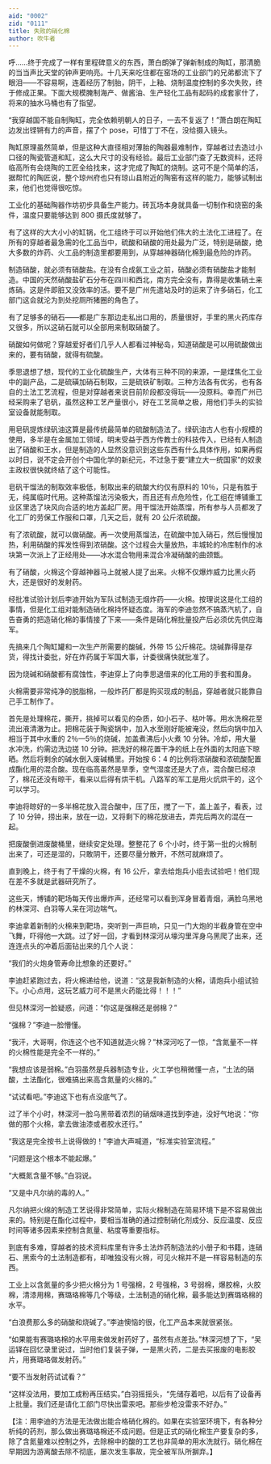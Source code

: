 ```yaml
---
aid: "0002"
zid: "0111"
title: 失败的硝化棉
author: 吹牛者
---
```


呼……终于完成了一样有里程碑意义的东西，萧白朗弹了弹新制成的陶缸，那清脆的当当声比天堂的钟声更响亮。十几天来吃住都在窑场的工业部门的兄弟都流下了眼泪——不容易啊，连着经历了制胎，阴干，上釉、烧制温度控制的多次失败，终于修成正果。下面大规模腌制海产、做酱油、生产轻化工品有起码的成套家什了，将来的抽水马桶也有了指望。

“我穿越国不能自制陶缸，完全依赖明朝人的日子，一去不复返了！”萧白朗在陶缸边发出铿锵有力的声音，摆了个 pose，可惜丁丁不在，没给摄入镜头。

陶缸原理虽然简单，但是这种大直径相对薄胎的陶器最难制作，穿越者过去造过小口径的陶瓷管道和缸，这么大尺寸的没有经验。最后工业部门查了无数资料，还将临高所有会烧陶的工匠全给找来，这才完成了陶缸的烧制。这可不是个简单的活，据帮忙的陶匠说，整个琼州府也只有琼山县附近的陶窑有这样的能力，能够试制出来，他们也觉得很吃惊。

工业化的基础陶器作坊初步具备生产能力。砖瓦场本身就具备一切制作和烧窑的条件，温度只要能够达到 800 摄氏度就够了。

有了这样的大大小小的缸锅，化工组终于可以开始他们伟大的土法化工进程了。在所有的穿越者最急需的化工品当中，硫酸和硝酸的用处最为广泛，特别是硝酸，绝大多数的炸药、火工品的制造里都要用到，从穿越神器硝化棉到最危险的炸药。

制造硝酸，就必须有硝酸盐。在没有合成氨工业之前，硝酸必须有硝酸盐才能制造。中国的天然硝酸盐矿石分布在四川和西北，南方完全没有，靠得是收集硝土来炼硝。这是件即脏又没效率的活。要不是广州先遣站及时的运来了许多硝石，化工部门这会就沦为到处挖厕所猪圈的角色了。

有了足够多的硝石——都是广东那边走私出口用的，质量很好，手里的黑火药库存又很多，所以这硝石就可以全部用来制取硝酸了。

硝酸如何做呢？穿越爱好者们几乎人人都看过神秘岛，知道硝酸是可以用硫酸做出来的，要有硝酸，就得有硫酸。

季思退想了想，现代的工业化硫酸生产，大体有三种不同的来源，一是煤焦化工业中的副产品，二是硫磺加硝石制取，三是硫铁矿制取。三种方法各有优劣，也有各自的土法工艺流程，但是对穿越者来说目前阶段都没得玩——没原料。幸而广州已经采购来了皂矾，虽然这种工艺产量很小，好在工艺简单之极，用他们手头的实验室设备就能制取。

用皂矾提炼绿矾油这算是最传统最简单的硫酸制造法了。绿矾油古人也有小规模的使用，多半是在金属加工领域，明末受益于西方传教士的科技传入，已经有人制造出了硝酸和王水，但是制造的人显然没意识到这些东西有什么具体作用，如果再假以时日，说不定会开创个中国化学的新纪元，不过急于要“建立大一统国家”的奴隶主政权很快就终结了这个可能性。

皂矾干馏法的制取效率极低，制取出来的硫酸大约仅有原料的 10％，只是有胜于无，纯属临时代用。这种蒸馏法污染极大，而且还有点危险性，化工组在博铺重工业区里选了块风向合适的地方盖起厂房。用干馏法开始蒸馏，所有参与人员都发了化工厂的劳保工作服和口罩，几天之后，就有 20 公斤浓硫酸。

有了浓硫酸，就可以做硝酸。再一次使用蒸馏法，在硫酸中加入硝石，然后慢慢加热，利用硝酸的挥发性得到浓硝酸。这个过程会大量放热，丰城轮的冷库制作的冰块第一次派上了正经用处——冰水混合物用来混合冷凝硝酸的曲颈甑。

有了硝酸，火棉这个穿越神器马上就被人提了出来。火棉不仅爆炸威力比黑火药大，还是很好的发射药。

经批准试验计划后李迪开始为军队试制造无烟炸药——火棉。按理说这是化工组的事情，但是化工组对能制造硝化棉持怀疑态度。海军的李迪忽然不搞蒸汽机了，自告奋勇的把造硝化棉的事情接了下来——条件是硝化棉批量投产后必须优先供应海军。

先搞来几个陶缸罐和一次生产所需要的酸碱，外带 15 公斤棉花。烧碱靠得是存货，得找计委批，好在炸药属于军国大事，计委很痛快就批准了。

因为烧碱和硝酸都有腐蚀性，李迪穿上了向季思退借来的化工用的手套和围身。

火棉需要非常纯净的脱脂棉，一般炸药厂都是购买现成的制品，穿越者就只能靠自己手工制作了。

首先是处理棉花，撕开，挑掉可以看见的杂质，如小石子、枯叶等。用水洗棉花至流出液清澈为止。把棉花装于陶瓷锅中，加入水至刚好能被淹没，然后向锅中加入相当于其中水重的 2％—5％的烧碱，加盖煮沸后小火煮 10 分钟。冷却，用大量水冲洗，约需边洗边搓 10 分钟。把洗好的棉花置干净的纸上在外面的太阳底下晾晒。然后将剩余的碱水倒入废碱桶里。开始按 6：4 的比例将浓硝酸和浓硫酸配置成酯化用的混合酸。现在临高虽然是旱季，空气湿度还是大了点，混合酸已经凉了，棉花还没有晾干，看来以后得有烘干机。八路军的军工是用火炕烘干的，这个可以学习。

李迪将晾好的一多半棉花放入混合酸中，压了压，搅了一下，盖上盖子，看表，过了 10 分钟，捞出来，放在一边，又将剩下的棉花放进去，弄完后两次的混在一起。

把废酸倒进废酸桶里，继续安定处理。整整花了 6 个小时，终于第一批的火棉制出来了，可还是湿的，只敢阴干，还要尽量分散开，不然可就麻烦了。

直到晚上，终于有了干燥的火棉，有 16 公斤，拿去给炮兵小组去试验吧！他们现在差不多就是武器研究所了。

这些天，博铺的靶场每天传出爆炸声，还经常可以看到浑身冒着青烟，满脸乌黑地的林深河、白羽等人呆在河边喘气。

李迪拿着新制的火棉来到靶场，突听到一声巨响，只见一门大炮的半截身管在空中飞舞，吓得他一大跳。过了好一回，才看到林深河从壕沟里浑身乌黑爬了出来，还连连点头的冲着后面钻出来的几个人说：

“我们的火炮身管寿命比想象的还要好。”

李迪赶紧跑过去，将火棉递给他，说道：“这是我新制造的火棉，请炮兵小组试验下。小心点用，这玩艺威力可不是黑火药能比得！！！”

但见林深河一脸疑惑，问道：“你这是强棉还是弱棉？”

“强棉？”李迪一脸懵懂。

“我汗，大哥啊，你连这个也不知道就造火棉？”林深河吃了一惊，“含氮量不一样的火棉性能是完全不一样的。”

“我想应该是弱棉。”白羽虽然是兵器制造专业，火工学也稍微懂一点，“土法的硝酸，土法酯化，很难搞出来高含氮量的火棉的。”

“试试看吧。”李迪这下也有点没底气了。

过了半个小时，林深河一脸乌黑带着浓烈的硝烟味道找到李迪，没好气地说：“你做的那个火棉，拿去做油漆或者胶水还行。”

“我这是完全按书上说得做的！”李迪大声喊道，“标准实验室流程。”

“问题是这个根本不能起爆。”

“大概氮含量不够。”白羽说。

“又是中凡尔纳的毒的人。”

凡尔纳把火绵的制造工艺说得非常简单，实际火棉制造在简易环境下是不容易做出来的。特别是在酯化过程中，要相当准确的通过控制硝化剂成分、反应温度、反应时间等诸多因素来控制含氮量、粘度等重要指标。

到底有多难，穿越者的技术资料库里有许多土法炸药制造法的小册子和书籍，连硝石、黑索今的土法制造都有，却唯独没有火棉，可见火棉并不是一样容易制造的东西。

工业上以含氮量的多少把火棉分为 1 号强棉，2 号强棉，3 号弱棉，爆胶棉，火胶棉，清漆用棉，赛璐珞棉等几个等级，土法制造的硝化棉，最多能达到赛璐珞棉的水平。

“白浪费那么多的硝酸和烧碱了。”李迪懊恼的很，化工产品本来就很紧张。

“如果能有赛璐珞棉的水平用来做发射药好了，虽然有点差劲。”林深河想了下，“吴运铎在回忆录里说过，当时他们复装子弹，一是黑火药，二是去买报废的电影胶片，用赛璐珞做发射药。”

“要不当发射药试试看？”

“这样没法用，要加工成粉再压结实。”白羽摇摇头，“先储存着吧，以后有了设备再上批量。我们还是请化工部门尽快出雷汞吧。那些步枪没雷汞不好办。”

【注：用李迪的方法是无法做出能合格硝化棉的。如果在实验室环境下，有各种分析纯的药剂，那么做出赛璐珞棉还不成问题。但是正式的硝化棉生产要复杂的多，除了含氮量难以控制之外，去除棉中的酸的工艺也非简单的用水洗就行。硝化棉在早期因为游离酸去除不彻底，屡次发生事故，完全被军队所摒弃。】
